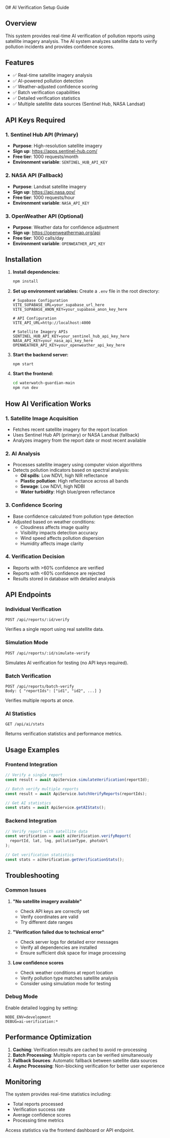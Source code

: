 0# AI Verification Setup Guide

## Overview
This system provides real-time AI verification of pollution reports using satellite imagery analysis. The AI system analyzes satellite data to verify pollution incidents and provides confidence scores.

## Features
- ✅ Real-time satellite imagery analysis
- ✅ AI-powered pollution detection
- ✅ Weather-adjusted confidence scoring
- ✅ Batch verification capabilities
- ✅ Detailed verification statistics
- ✅ Multiple satellite data sources (Sentinel Hub, NASA Landsat)

## API Keys Required

### 1. Sentinel Hub API (Primary)
- **Purpose**: High-resolution satellite imagery
- **Sign up**: https://apps.sentinel-hub.com/
- **Free tier**: 1000 requests/month
- **Environment variable**: `SENTINEL_HUB_API_KEY`

### 2. NASA API (Fallback)
- **Purpose**: Landsat satellite imagery
- **Sign up**: https://api.nasa.gov/
- **Free tier**: 1000 requests/hour
- **Environment variable**: `NASA_API_KEY`

### 3. OpenWeather API (Optional)
- **Purpose**: Weather data for confidence adjustment
- **Sign up**: https://openweathermap.org/api
- **Free tier**: 1000 calls/day
- **Environment variable**: `OPENWEATHER_API_KEY`

## Installation

1. **Install dependencies:**
   ```bash
   npm install
   ```

2. **Set up environment variables:**
   Create a `.env` file in the root directory:
   ```env
   # Supabase Configuration
   VITE_SUPABASE_URL=your_supabase_url_here
   VITE_SUPABASE_ANON_KEY=your_supabase_anon_key_here
   
   # API Configuration
   VITE_API_URL=http://localhost:4000
   
   # Satellite Imagery APIs
   SENTINEL_HUB_API_KEY=your_sentinel_hub_api_key_here
   NASA_API_KEY=your_nasa_api_key_here
   OPENWEATHER_API_KEY=your_openweather_api_key_here
   ```

3. **Start the backend server:**
   ```bash
   npm start
   ```

4. **Start the frontend:**
   ```bash
   cd waterwatch-guardian-main
   npm run dev
   ```

## How AI Verification Works

### 1. Satellite Image Acquisition
- Fetches recent satellite imagery for the report location
- Uses Sentinel Hub API (primary) or NASA Landsat (fallback)
- Analyzes imagery from the report date or most recent available

### 2. AI Analysis
- Processes satellite imagery using computer vision algorithms
- Detects pollution indicators based on spectral analysis:
  - **Oil spills**: Low NDVI, high NIR reflectance
  - **Plastic pollution**: High reflectance across all bands
  - **Sewage**: Low NDVI, high NDBI
  - **Water turbidity**: High blue/green reflectance

### 3. Confidence Scoring
- Base confidence calculated from pollution type detection
- Adjusted based on weather conditions:
  - Cloudiness affects image quality
  - Visibility impacts detection accuracy
  - Wind speed affects pollution dispersion
  - Humidity affects image clarity

### 4. Verification Decision
- Reports with >60% confidence are verified
- Reports with <60% confidence are rejected
- Results stored in database with detailed analysis

## API Endpoints

### Individual Verification
```
POST /api/reports/:id/verify
```
Verifies a single report using real satellite data.

### Simulation Mode
```
POST /api/reports/:id/simulate-verify
```
Simulates AI verification for testing (no API keys required).

### Batch Verification
```
POST /api/reports/batch-verify
Body: { "reportIds": ["id1", "id2", ...] }
```
Verifies multiple reports at once.

### AI Statistics
```
GET /api/ai/stats
```
Returns verification statistics and performance metrics.

## Usage Examples

### Frontend Integration
```typescript
// Verify a single report
const result = await ApiService.simulateVerification(reportId);

// Batch verify multiple reports
const result = await ApiService.batchVerifyReports(reportIds);

// Get AI statistics
const stats = await ApiService.getAIStats();
```

### Backend Integration
```javascript
// Verify report with satellite data
const verification = await aiVerification.verifyReport(
  reportId, lat, lng, pollutionType, photoUrl
);

// Get verification statistics
const stats = aiVerification.getVerificationStats();
```

## Troubleshooting

### Common Issues

1. **"No satellite imagery available"**
   - Check API keys are correctly set
   - Verify coordinates are valid
   - Try different date ranges

2. **"Verification failed due to technical error"**
   - Check server logs for detailed error messages
   - Verify all dependencies are installed
   - Ensure sufficient disk space for image processing

3. **Low confidence scores**
   - Check weather conditions at report location
   - Verify pollution type matches satellite analysis
   - Consider using simulation mode for testing

### Debug Mode
Enable detailed logging by setting:
```env
NODE_ENV=development
DEBUG=ai-verification:*
```

## Performance Optimization

1. **Caching**: Verification results are cached to avoid re-processing
2. **Batch Processing**: Multiple reports can be verified simultaneously
3. **Fallback Sources**: Automatic fallback between satellite data sources
4. **Async Processing**: Non-blocking verification for better user experience

## Monitoring

The system provides real-time statistics including:
- Total reports processed
- Verification success rate
- Average confidence scores
- Processing time metrics

Access statistics via the frontend dashboard or API endpoint.


